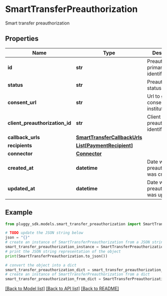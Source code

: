 # SmartTransferPreauthorization

Smart transfer preauthorization

## Properties

Name | Type | Description | Notes
------------ | ------------- | ------------- | -------------
**id** | **str** | Preauthorization primary identifier | 
**status** | **str** | Preauthorization status | 
**consent_url** | **str** | Url to give the consent in the institution | [optional] 
**client_preauthorization_id** | **str** | Client preauthorization identifier | [optional] 
**callback_urls** | [**SmartTransferCallbackUrls**](SmartTransferCallbackUrls.md) |  | [optional] 
**recipients** | [**List[PaymentRecipient]**](PaymentRecipient.md) |  | 
**connector** | [**Connector**](Connector.md) |  | 
**created_at** | **datetime** | Date when the preauthorization was created | 
**updated_at** | **datetime** | Date when the preauthorization was updated | 

## Example

```python
from pluggy_sdk.models.smart_transfer_preauthorization import SmartTransferPreauthorization

# TODO update the JSON string below
json = "{}"
# create an instance of SmartTransferPreauthorization from a JSON string
smart_transfer_preauthorization_instance = SmartTransferPreauthorization.from_json(json)
# print the JSON string representation of the object
print(SmartTransferPreauthorization.to_json())

# convert the object into a dict
smart_transfer_preauthorization_dict = smart_transfer_preauthorization_instance.to_dict()
# create an instance of SmartTransferPreauthorization from a dict
smart_transfer_preauthorization_from_dict = SmartTransferPreauthorization.from_dict(smart_transfer_preauthorization_dict)
```
[[Back to Model list]](../README.md#documentation-for-models) [[Back to API list]](../README.md#documentation-for-api-endpoints) [[Back to README]](../README.md)


